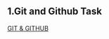## 1.Git and Github Task

[GIT & GITHUB](https://github.com/Hrishikeshkanojiya/IR-Ineuron-project-Tasks/blob/main/Document/Assignment.md)